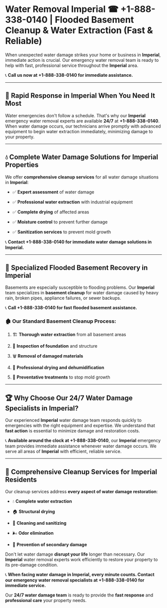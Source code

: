 # Water Removal Imperial ☎ +1-888-338-0140 | Flooded Basement Cleanup & Water Extraction (Fast & Reliable)

When unexpected water damage strikes your home or business in **Imperial**, immediate action is crucial. Our emergency water removal team is ready to help with fast, professional service throughout the **Imperial** area. 

📞 **Call us now at +1-888-338-0140 for immediate assistance.**
---
## 🚀 Rapid Response in Imperial When You Need It Most
Water emergencies don't follow a schedule. That's why our **Imperial** emergency water removal experts are available **24/7** at **+1-888-338-0140**. When water damage occurs, our technicians arrive promptly with advanced equipment to begin water extraction immediately, minimizing damage to your property.
---
## 💧 Complete Water Damage Solutions for Imperial Properties
We offer **comprehensive cleanup services** for all water damage situations in **Imperial**:
- ✅ **Expert assessment** of water damage  
- ✅ **Professional water extraction** with industrial equipment  
- ✅ **Complete drying** of affected areas  
- ✅ **Moisture control** to prevent further damage  
- ✅ **Sanitization services** to prevent mold growth  
📞 **Contact +1-888-338-0140 for immediate water damage solutions in Imperial.**
---
## 🌊 Specialized Flooded Basement Recovery in Imperial
Basements are especially susceptible to flooding problems. Our **Imperial** team specializes in **basement cleanup** for water damage caused by heavy rain, broken pipes, appliance failures, or sewer backups. 
📞 **Call +1-888-338-0140 for fast flooded basement assistance.**
### 🏚️ Our Standard Basement Cleanup Process:
1. 🏗️ **Thorough water extraction** from all basement areas  
2. 🔎 **Inspection of foundation** and structure  
3. 🗑️ **Removal of damaged materials**  
4. 💨 **Professional drying and dehumidification**  
5. 🚫 **Preventative treatments** to stop mold growth  
---
## 🏆 Why Choose Our 24/7 Water Damage Specialists in Imperial?
Our experienced **Imperial** water damage team responds quickly to emergencies with the right equipment and expertise. We understand that **fast action** is essential to minimize damage and restoration costs.
📞 **Available around the clock at +1-888-338-0140**, our **Imperial** emergency team provides immediate assistance whenever water damage occurs. We serve all areas of **Imperial** with efficient, reliable service.
---
## 🧹 Comprehensive Cleanup Services for Imperial Residents
Our cleanup services address **every aspect of water damage restoration**:
- 💧 **Complete water extraction**  
- 🏠 **Structural drying**  
- 🧼 **Cleaning and sanitizing**  
- 🌬️ **Odor elimination**  
- 🚫 **Prevention of secondary damage**  
Don't let water damage **disrupt your life** longer than necessary. Our **Imperial** water removal experts work efficiently to restore your property to its pre-damage condition.
📞 **When facing water damage in Imperial, every minute counts. Contact our emergency water removal specialists at +1-888-338-0140 for immediate service.**
Our **24/7 water damage team** is ready to provide the **fast response** and **professional care** your property needs.
